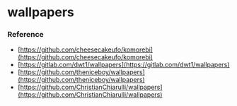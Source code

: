 # wallpapers
### Reference
- [https://github.com/cheesecakeufo/komorebi](https://github.com/cheesecakeufo/komorebi) 
- [https://gitlab.com/dwt1/wallpapers](https://gitlab.com/dwt1/wallpapers)
- [https://github.com/theniceboy/wallpapers](https://github.com/theniceboy/wallpapers)
- [https://github.com/ChristianChiarulli/wallpapers](https://github.com/ChristianChiarulli/wallpapers)
